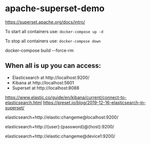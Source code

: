 # apache-superset-demo

https://superset.apache.org/docs/intro/

To start all containers use: `docker-compose up -d`

To stop all containers use: `docker-compose down`

docker-compose build --force-rm

## When all is up you can access:
- Elasticsearch at http://localhost:9200/
- Kibana at http://localhost:5601
- Superset at http://localhost:8088

https://www.elastic.co/guide/en/kibana/current/connect-to-elasticsearch.html
https://preset.io/blog/2019-12-16-elasticsearch-in-superset/


elasticsearch+http://elastic:changeme@localhost:9200/

elasticsearch+http://{user}:{password}@{host}:9200/

elasticsearch+http://elastic:changeme@device1:9200/
